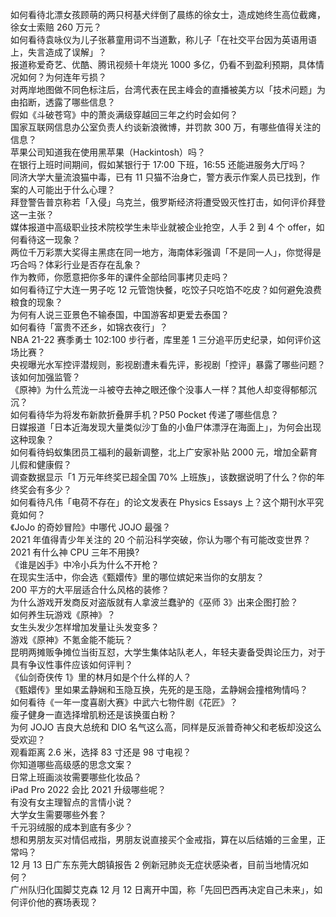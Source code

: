 如何看待北漂女孩顾萌的两只柯基犬绊倒了晨练的徐女士，造成她终生高位截瘫，徐女士索赔 260 万元？  
如何看待袁咏仪为儿子张慕童用词不当道歉，称儿子「在社交平台因为英语用语上，失言造成了误解」？  
报道称爱奇艺、优酷、腾讯视频十年烧光 1000 多亿，仍看不到盈利预期，具体情况如何？为何连年亏损？  
对两岸地图做不同色标注后，台湾代表在民主峰会的直播被美方以「技术问题」为由掐断，透露了哪些信息？  
假如《斗破苍穹》中的萧炎满级穿越回三年之约时会如何？  
国家互联网信息办公室负责人约谈新浪微博，并罚款 300 万，有哪些值得关注的信息？  
苹果公司知道我在使用黑苹果（Hackintosh）吗？  
在银行上班时间期间，假如某银行于 17:00 下班，16:55 还能进服务大厅吗？  
同济大学大量流浪猫中毒，已有 11 只猫不治身亡，警方表示作案人员已找到，作案的人可能出于什么心理？  
拜登警告普京称若「入侵」乌克兰，俄罗斯经济将遭受毁灭性打击，如何评价拜登这一主张？  
媒体报道中高级职业技术院校学生未毕业就被企业抢空，人手 2 到 4 个 offer，如何看待这一现象？  
两位千万彩票大奖得主黑痣在同一地方，海南体彩强调「不是同一人」，你觉得是巧合吗？体彩行业是否存在乱象？  
作为教师，你愿意把你多年的课件全部给同事拷贝走吗？  
如何看待辽宁大连一男子吃 12 元管饱快餐，吃饺子只吃馅不吃皮？如何避免浪费粮食的现象？  
为何有人说三亚景色不输泰国，中国游客却更爱去泰国？  
如何看待「富贵不还乡，如锦衣夜行」？  
NBA 21-22 赛季勇士 102:100 步行者，库里差 1 三分追平历史纪录，如何评价这场比赛？  
央视曝光水军控评潜规则，影视剧遭未看先评，影视剧「控评」暴露了哪些问题？该如何加强监管？  
《原神》为什么荒泷一斗被夺去神之眼还像个没事人一样？其他人却变得郁郁沉沉？  
如何看待华为将发布新款折叠屏手机？P50 Pocket 传递了哪些信息？  
日媒报道「日本近海发现大量类似沙丁鱼的小鱼尸体漂浮在海面上」，为何会出现这种现象？  
如何看待蚂蚁集团员工福利的最新调整，北上广安家补贴 2000 元，增加全薪育儿假和健康假？  
调查数据显示「1 万元年终奖已超全国 70% 上班族」，该数据说明了什么？你的年终奖会有多少？  
如何看待凡伟「电荷不存在」的论文发表在 Physics Essays 上？这个期刊水平究竟如何？  
《JoJo 的奇妙冒险》中哪代 JOJO 最强？  
2021 年值得青少年关注的 20 个前沿科学突破，你认为哪个有可能改变世界？  
2021 有什么神 CPU 三年不用换?  
《谁是凶手》中冷小兵为什么不开枪？  
在现实生活中，你会选《甄嬛传》里的哪位嫔妃来当你的女朋友？  
200 平方的大平层适合什么风格的装修？  
为什么游戏开发商反对盗版就有人拿波兰蠢驴的《巫师 3》出来企图打脸？  
如何养生玩游戏《原神》？  
女生头发少怎样增加发量让头发变多？  
游戏《原神》不氪金能不能玩？  
昆明两摊贩争摊位当街互怼，大学生集体站队老人，年轻夫妻备受舆论压力，对于具有争议性事件应该如何评判？  
《仙剑奇侠传 1》里的林月如是个什么样的人？  
《甄嬛传》里如果孟静娴和玉隐互换，先死的是玉隐，孟静娴会撞棺殉情吗？  
如何看待《一年一度喜剧大赛》中武六七物件剧《花匠》？  
瘦子健身一直选择增肌粉还是该换蛋白粉？  
为何 JOJO 吉良大总统和 DIO 名气这么高，同样是反派普奇神父和老板却没这么受欢迎？  
观看距离 2.6 米，选择 83 寸还是 98 寸电视？  
你知道哪些高级感的思念文案？  
日常上班画淡妆需要哪些化妆品？  
iPad Pro 2022 会比 2021 升级哪些呢？  
有没有女主理智点的言情小说？  
大学女生需要哪些外套？  
千元羽绒服的成本到底有多少？  
想和男朋友买对情侣戒指，男朋友说直接买个金戒指，算在以后结婚的三金里，正常吗？  
12 月 13 日广东东莞大朗镇报告 2 例新冠肺炎无症状感染者，目前当地情况如何？  
广州队归化国脚艾克森 12 月 12 日离开中国，称「先回巴西再决定自己未来」，如何评价他的赛场表现？  
